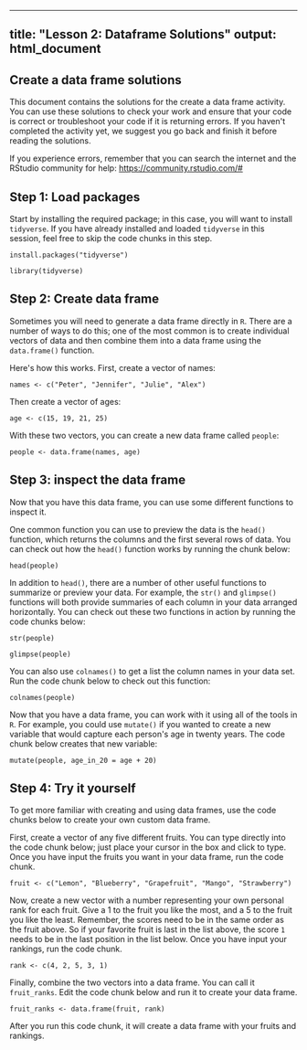 
---
title: "Lesson 2: Dataframe Solutions"
output: html_document
---

## Create a data frame solutions
This document  contains the solutions for the create a data frame activity. You can use these solutions to check your work and ensure that your code is correct or troubleshoot your code if it is returning errors. If you haven't completed the activity yet, we suggest you go back and finish it before reading the solutions.

If you experience errors, remember that you can search the internet and the RStudio community for help:
https://community.rstudio.com/#

## Step 1: Load packages
Start by installing the required package; in this case, you will want to install `tidyverse`. If you have already installed and loaded `tidyverse` in this session, feel free to skip the code chunks in this step.

```{r}
install.packages("tidyverse")
```
```{r}
library(tidyverse)
```

## Step 2: Create data frame

Sometimes you will need to generate a data frame directly in `R`. There are a number of ways to do this; one of the most common is to create individual vectors of data and then combine them into a data frame using the `data.frame()` function.

Here's how this works. First, create a vector of names:
```{r}
names <- c("Peter", "Jennifer", "Julie", "Alex")
```

Then create a vector of ages:

```{r}
age <- c(15, 19, 21, 25)
```

With these two vectors, you can create a new data frame called `people`:
```{r}
people <- data.frame(names, age)
```

## Step 3: inspect the data frame

Now that you have this data frame, you can use some different functions to inspect it.

One common function you can use to preview the data is the `head()` function, which returns the columns and the first several rows of data. You can check out how the `head()` function works by running the chunk below:

```{r}
head(people)
```

In addition to `head()`, there are a number of other useful functions to summarize or preview your data. For example, the `str()` and `glimpse()` functions will both provide summaries of each column in your data arranged horizontally. You can check out these two functions in action by running the code chunks below:

```{r}
str(people)
```

```{r}
glimpse(people)
```

You can also use `colnames()` to get a list the column names in your data set. Run the code chunk below to check out this function:

```{r}
colnames(people)
```

Now that you have a data frame, you can work with it using all of the tools in `R`. For example, you could use `mutate()` if you wanted to create a new variable that would capture each person's age in twenty years. The code chunk below creates that new variable:

```{r}
mutate(people, age_in_20 = age + 20)
```

## Step 4: Try it yourself

To get more familiar with creating and using data frames, use the code chunks below to create your own custom data frame. 

First, create a vector of any five different fruits. You can type directly into the code chunk below; just place your cursor in the box and click to type. Once you have input the fruits you want in your data frame, run the code chunk.

```{r}
fruit <- c("Lemon", "Blueberry", "Grapefruit", "Mango", "Strawberry")
```

Now, create a new vector with a number representing your own personal rank for each fruit. Give a 1 to the fruit you like the most, and a 5 to the fruit you like the least. Remember, the scores need to be in the same order as the fruit above. So if your favorite fruit is last in the list above, the score `1` needs to be in the last position in the list below. Once you have input your rankings, run the code chunk.

```{r}
rank <- c(4, 2, 5, 3, 1)
```

Finally, combine the two vectors into a data frame. You can call it `fruit_ranks`. Edit the code chunk below and run it to create your data frame.

```{r}
fruit_ranks <- data.frame(fruit, rank)
```

After you run this code chunk, it will create a data frame with your fruits and rankings.